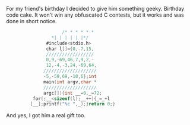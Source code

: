 
For my friend's birthday I decided to give him something geeky. Birthday code cake. It won't win any obfuscated C contests, but it works and was done in short notice.

<!--more-->

```c
                     /* * * * * *             
                 *| | | | | |*/          
               #include<stdio.h>         
               char l[]={0,-7,15,         
               //////////////////
               0,9,-69,46,7,9,2,-
               12,-4,-3,24,-69,64,
              ////////////////////
              -5,-59,69,-10,6};int
              main(int argv,char *
              ////////////////////
              argc[]){int __=0,_=72;
          for(;__<sizeof(l);__++){_=_+l
         [__];printf("%c ",_);}return 0;}
```
And yes, I got him a real gift too. 
